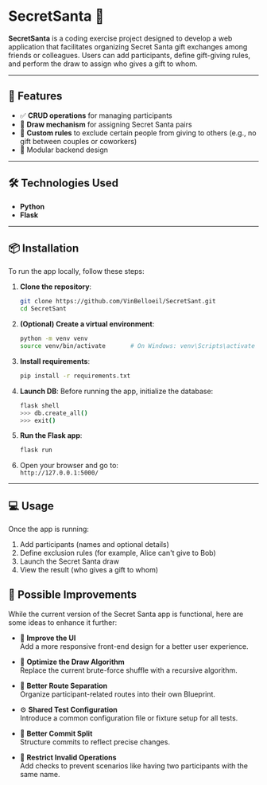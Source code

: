 # SecretSanta 🎁

**SecretSanta** is a coding exercise project designed to develop a web application that facilitates organizing Secret Santa 
gift exchanges among friends or colleagues. Users can add participants, define gift-giving rules, 
and perform the draw to assign who gives a gift to whom.

---

## 🚀 Features

- ✅ **CRUD operations** for managing participants
- 🎯 **Draw mechanism** for assigning Secret Santa pairs
- 🚫 **Custom rules** to exclude certain people from giving to others (e.g., no gift between couples or coworkers)
- 🧩 Modular backend design

---

## 🛠️ Technologies Used

- **Python**
- **Flask**

---

## 📦 Installation

To run the app locally, follow these steps:

1. **Clone the repository**:
   ```bash
   git clone https://github.com/VinBelloeil/SecretSant.git
   cd SecretSant
   ```

2. **(Optional) Create a virtual environment**:
   ```bash
   python -m venv venv
   source venv/bin/activate       # On Windows: venv\Scripts\activate
   ```

3. **Install requirements**:
   ```bash
   pip install -r requirements.txt
   ```

3. **Launch DB**:
   Before running the app, initialize the database:

    ```bash
    flask shell
    >>> db.create_all()
    >>> exit()
    ```

4. **Run the Flask app**:
   ```bash
   flask run
   ```

5. Open your browser and go to:  
   `http://127.0.0.1:5000/`

---

## 💻 Usage

Once the app is running:

1. Add participants (names and optional details)
2. Define exclusion rules (for example, Alice can't give to Bob)
3. Launch the Secret Santa draw
4. View the result (who gives a gift to whom)

## 🔧 Possible Improvements

While the current version of the Secret Santa app is functional, here are some ideas to enhance it further:

- 🎨 **Improve the UI**  
  Add a more responsive front-end design for a better user experience.

- 🧠 **Optimize the Draw Algorithm**  
  Replace the current brute-force shuffle with a recursive algorithm.

- 🔀 **Better Route Separation**  
  Organize participant-related routes into their own Blueprint.

- ⚙️ **Shared Test Configuration**  
  Introduce a common configuration file or fixture setup for all tests.

- 📄 **Better Commit Split**  
  Structure commits to reflect precise changes.

- 🚫 **Restrict Invalid Operations**  
  Add checks to prevent scenarios like having two participants with the same name.

